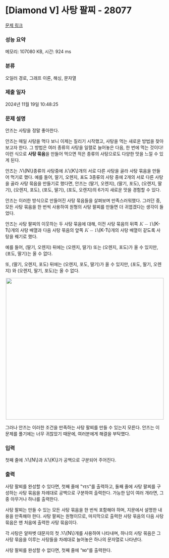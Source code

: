 # [Diamond V] 사탕 팔찌 - 28077 

[문제 링크](https://www.acmicpc.net/problem/28077) 

### 성능 요약

메모리: 107080 KB, 시간: 924 ms

### 분류

오일러 경로, 그래프 이론, 해싱, 문자열

### 제출 일자

2024년 11월 19일 10:48:25

### 문제 설명

<p>안즈는 사탕을 정말 좋아한다.</p>

<p>안즈는 매일 사탕을 먹다 보니 이제는 질리기 시작했고, 사탕을 먹는 새로운 방법을 찾아보고자 한다. 그 방법은 여러 종류의 사탕을 일렬로 늘어놓은 다음, 한 번에 먹는 것이다! 이런 식으로 <strong>사탕 묶음</strong>을 만들어 먹으면 적은 종류의 사탕으로도 다양한 맛을 느낄 수 있게 된다.</p>

<p>안즈는 <mjx-container class="MathJax" jax="CHTML" style="font-size: 109.9%; position: relative;"><mjx-math class="MJX-TEX" aria-hidden="true"><mjx-mi class="mjx-i"><mjx-c class="mjx-c1D441 TEX-I"></mjx-c></mjx-mi></mjx-math><mjx-assistive-mml unselectable="on" display="inline"><math xmlns="http://www.w3.org/1998/Math/MathML"><mi>N</mi></math></mjx-assistive-mml><span aria-hidden="true" class="no-mathjax mjx-copytext">\(N\)</span></mjx-container>종류의 사탕중에 <mjx-container class="MathJax" jax="CHTML" style="font-size: 109.9%; position: relative;"><mjx-math class="MJX-TEX" aria-hidden="true"><mjx-mi class="mjx-i"><mjx-c class="mjx-c1D43E TEX-I"></mjx-c></mjx-mi></mjx-math><mjx-assistive-mml unselectable="on" display="inline"><math xmlns="http://www.w3.org/1998/Math/MathML"><mi>K</mi></math></mjx-assistive-mml><span aria-hidden="true" class="no-mathjax mjx-copytext">\(K\)</span></mjx-container>개의 서로 다른 사탕을 골라 사탕 묶음을 만들어 먹기로 했다. 예를 들어, 딸기, 오렌지, 포도 3종류의 사탕 중에 2개의 서로 다른 사탕을 골라 사탕 묶음을 만들기로 했다면, 안즈는 (딸기, 오렌지), (딸기, 포도), (오렌지, 딸기), (오렌지, 포도), (포도, 딸기), (포도, 오렌지)의 6가지 새로운 맛을 경험할 수 있다.</p>

<p>안즈는 이러한 방식으로 만들어진 사탕 묶음들을 살펴보며 만족스러워했다. 그러던 중, 모든 사탕 묶음을 한 번씩 사용하여 원형의 사탕 팔찌를 만들면 더 귀엽겠다는 생각이 들었다.</p>

<p>안즈는 사탕 팔찌의 이웃하는 두 사탕 묶음에 대해, 이전 사탕 묶음의 뒤쪽 <mjx-container class="MathJax" jax="CHTML" style="font-size: 109.9%; position: relative;"><mjx-math class="MJX-TEX" aria-hidden="true"><mjx-mi class="mjx-i"><mjx-c class="mjx-c1D43E TEX-I"></mjx-c></mjx-mi><mjx-mo class="mjx-n" space="3"><mjx-c class="mjx-c2212"></mjx-c></mjx-mo><mjx-mn class="mjx-n" space="3"><mjx-c class="mjx-c31"></mjx-c></mjx-mn></mjx-math><mjx-assistive-mml unselectable="on" display="inline"><math xmlns="http://www.w3.org/1998/Math/MathML"><mi>K</mi><mo>−</mo><mn>1</mn></math></mjx-assistive-mml><span aria-hidden="true" class="no-mathjax mjx-copytext">\(K-1\)</span></mjx-container>개의 사탕 배열과 다음 사탕 묶음의 앞쪽 <mjx-container class="MathJax" jax="CHTML" style="font-size: 109.9%; position: relative;"><mjx-math class="MJX-TEX" aria-hidden="true"><mjx-mi class="mjx-i"><mjx-c class="mjx-c1D43E TEX-I"></mjx-c></mjx-mi><mjx-mo class="mjx-n" space="3"><mjx-c class="mjx-c2212"></mjx-c></mjx-mo><mjx-mn class="mjx-n" space="3"><mjx-c class="mjx-c31"></mjx-c></mjx-mn></mjx-math><mjx-assistive-mml unselectable="on" display="inline"><math xmlns="http://www.w3.org/1998/Math/MathML"><mi>K</mi><mo>−</mo><mn>1</mn></math></mjx-assistive-mml><span aria-hidden="true" class="no-mathjax mjx-copytext">\(K-1\)</span></mjx-container>개의 사탕 배열이 같도록 사탕을 꿰기로 했다.</p>

<p>예를 들어, (딸기, 오렌지) 뒤에는 (오렌지, 딸기) 또는 (오렌지, 포도)가 올 수 있지만, (포도, 딸기)는 올 수 없다.</p>

<p>또, (딸기, 오렌지, 포도) 뒤에는 (오렌지, 포도, 딸기)가 올 수 있지만, (포도, 딸기, 오렌지) 와 (오렌지, 딸기, 포도)는 올 수 없다.</p>

<p style="text-align: center;"><img alt="" src="https://upload.acmicpc.net/39918316-c2d1-4605-83fe-6e5bfa1bb42e/-/preview/" style="height: 449px; width: 500px;"></p>

<p>그러나 안즈는 이러한 조건을 만족하는 사탕 팔찌를 만들 수 있는지 모른다. 안즈는 이 문제를 풀기에는 너무 귀찮았기 때문에, 여러분에게 해결을 부탁했다.</p>

### 입력 

 <p>첫째 줄에 <mjx-container class="MathJax" jax="CHTML" style="font-size: 109.9%; position: relative;"><mjx-math class="MJX-TEX" aria-hidden="true"><mjx-mi class="mjx-i"><mjx-c class="mjx-c1D441 TEX-I"></mjx-c></mjx-mi></mjx-math><mjx-assistive-mml unselectable="on" display="inline"><math xmlns="http://www.w3.org/1998/Math/MathML"><mi>N</mi></math></mjx-assistive-mml><span aria-hidden="true" class="no-mathjax mjx-copytext">\(N\)</span></mjx-container>과 <mjx-container class="MathJax" jax="CHTML" style="font-size: 109.9%; position: relative;"><mjx-math class="MJX-TEX" aria-hidden="true"><mjx-mi class="mjx-i"><mjx-c class="mjx-c1D43E TEX-I"></mjx-c></mjx-mi></mjx-math><mjx-assistive-mml unselectable="on" display="inline"><math xmlns="http://www.w3.org/1998/Math/MathML"><mi>K</mi></math></mjx-assistive-mml><span aria-hidden="true" class="no-mathjax mjx-copytext">\(K\)</span></mjx-container>가 공백으로 구분되어 주어진다.</p>

### 출력 

 <p>사탕 팔찌를 완성할 수 있다면, 첫째 줄에 "<code>YES</code>"를 출력하고, 둘째 줄에 사탕 팔찌를 구성하는 사탕 묶음을 차례대로 공백으로 구분하여 출력한다. 가능한 답이 여러 개라면, 그 중 아무거나 하나를 출력한다.</p>

<p>사탕 팔찌는 만들 수 있는 모든 사탕 묶음을 한 번씩 포함해야 하며, 지문에서 설명한 내용을 만족해야 한다. 사탕 팔찌는 원형이므로, 마지막으로 출력한 사탕 묶음의 다음 사탕 묶음은 맨 처음에 출력한 사탕 묶음이다.</p>

<p>각 사탕은 알파벳 대문자의 첫 <mjx-container class="MathJax" jax="CHTML" style="font-size: 109.9%; position: relative;"><mjx-math class="MJX-TEX" aria-hidden="true"><mjx-mi class="mjx-i"><mjx-c class="mjx-c1D441 TEX-I"></mjx-c></mjx-mi></mjx-math><mjx-assistive-mml unselectable="on" display="inline"><math xmlns="http://www.w3.org/1998/Math/MathML"><mi>N</mi></math></mjx-assistive-mml><span aria-hidden="true" class="no-mathjax mjx-copytext">\(N\)</span></mjx-container>개를 사용하여 나타내며, 하나의 사탕 묶음은 그 사탕 묶음을 이루는 사탕들을 차례대로 늘어놓은 하나의 문자열로 나타낸다.</p>

<p>사탕 팔찌를 완성할 수 없다면, 첫째 줄에 "<code>NO</code>"를 출력한다.</p>

